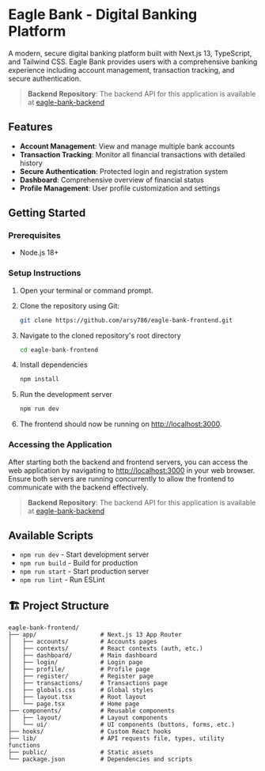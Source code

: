 # Eagle Bank - Digital Banking Platform

A modern, secure digital banking platform built with Next.js 13, TypeScript, and Tailwind CSS. Eagle Bank provides users with a comprehensive banking experience including account management, transaction tracking, and secure authentication.

> **Backend Repository**: The backend API for this application is available at [eagle-bank-backend](https://github.com/arsy786/eagle-bank-backend)


## Features

- **Account Management**: View and manage multiple bank accounts
- **Transaction Tracking**: Monitor all financial transactions with detailed history
- **Secure Authentication**: Protected login and registration system
- **Dashboard**: Comprehensive overview of financial status
- **Profile Management**: User profile customization and settings

## Getting Started

### Prerequisites

- Node.js 18+

### Setup Instructions

1. Open your terminal or command prompt.

2. Clone the repository using Git:

   ```bash
   git clone https://github.com/arsy786/eagle-bank-frontend.git
   ```

3. Navigate to the cloned repository's root directory

   ```bash
   cd eagle-bank-frontend
   ```

2. Install dependencies

   ```bash
   npm install
   ```

3. Run the development server

   ```bash
   npm run dev
   ```

4. The frontend should now be running on [http://localhost:3000](http://localhost:3000).

### Accessing the Application

After starting both the backend and frontend servers, you can access the web application by navigating to [http://localhost:3000](http://localhost:3000) in your web browser. Ensure both servers are running concurrently to allow the frontend to communicate with the backend effectively.

> **Backend Repository**: The backend API for this application is available at [eagle-bank-backend](https://github.com/arsy786/eagle-bank-backend)

## Available Scripts

- `npm run dev` - Start development server
- `npm run build` - Build for production
- `npm run start` - Start production server
- `npm run lint` - Run ESLint

## 🏗️ Project Structure

```
eagle-bank-frontend/
├── app/                  # Next.js 13 App Router
│   ├── accounts/         # Accounts pages
│   ├── contexts/         # React contexts (auth, etc.)
│   ├── dashboard/        # Main dashboard
│   ├── login/            # Login page
│   ├── profile/          # Profile page
│   ├── register/         # Register page
│   ├── transactions/     # Transactions page
│   ├── globals.css       # Global styles
│   ├── layout.tsx        # Root layout
│   └── page.tsx          # Home page
├── components/           # Reusable components
│   ├── layout/           # Layout components
│   └── ui/               # UI components (buttons, forms, etc.)
├── hooks/                # Custom React hooks
├── lib/                  # API requests file, types, utility functions
├── public/               # Static assets
└── package.json          # Dependencies and scripts
```